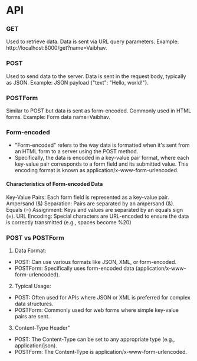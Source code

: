 # API

### GET

Used to retrieve data.
Data is sent via URL query parameters.
Example: http://localhost:8000/get?name=Vaibhav.

### POST

Used to send data to the server.
Data is sent in the request body, typically as JSON.
Example: JSON payload {"text": "Hello, world!"}.

### POSTForm

Similar to POST but data is sent as form-encoded.
Commonly used in HTML forms.
Example: Form data name=Vaibhav.

### Form-encoded


- "Form-encoded" refers to the way data is formatted when it's sent from an HTML form to a server using the POST method. 
- Specifically, the data is encoded in a key-value pair format, where each key-value pair corresponds to a form field and its submitted value. This encoding format is known as application/x-www-form-urlencoded.

#### Characteristics of Form-encoded Data
Key-Value Pairs: Each form field is represented as a key-value pair.
Ampersand (&) Separation: Pairs are separated by an ampersand (&).
Equals (=) Assignment: Keys and values are separated by an equals sign (=).
URL Encoding: Special characters are URL-encoded to ensure the data is correctly transmitted (e.g., spaces become %20)


### POST vs POSTForm

1. Data Format:  
   
- POST: Can use various formats like JSON, XML, or form-encoded.
- POSTForm: Specifically uses form-encoded data (application/x-www-form-urlencoded).


2. Typical Usage:
   
- POST: Often used for APIs where JSON or XML is preferred for complex data structures.
- POSTForm: Commonly used for web forms where simple key-value pairs are sent.
  

3. Content-Type Header"
   
- POST: The Content-Type can be set to any appropriate type (e.g., application/json).
- POSTForm: The Content-Type is application/x-www-form-urlencoded.